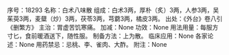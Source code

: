 序号：18293
名称：白术八味散
组成：白术3两，厚朴（炙）3两，人参3两，吴茱萸3两，麦糵（炒）3两，茯苓3两，芎藭3两，橘皮3两。
出处：《外台》卷八引《删繁方》
主治：胃虚苦饥寒痛。
加减：None
功效：None
用法用量：每服方寸匕，食前暖酒送下，随性服。
制备方法：上为散。
临床应用：None
各家论述：None
用药禁忌：忌桃、李、雀肉、大酢。
附注：None
